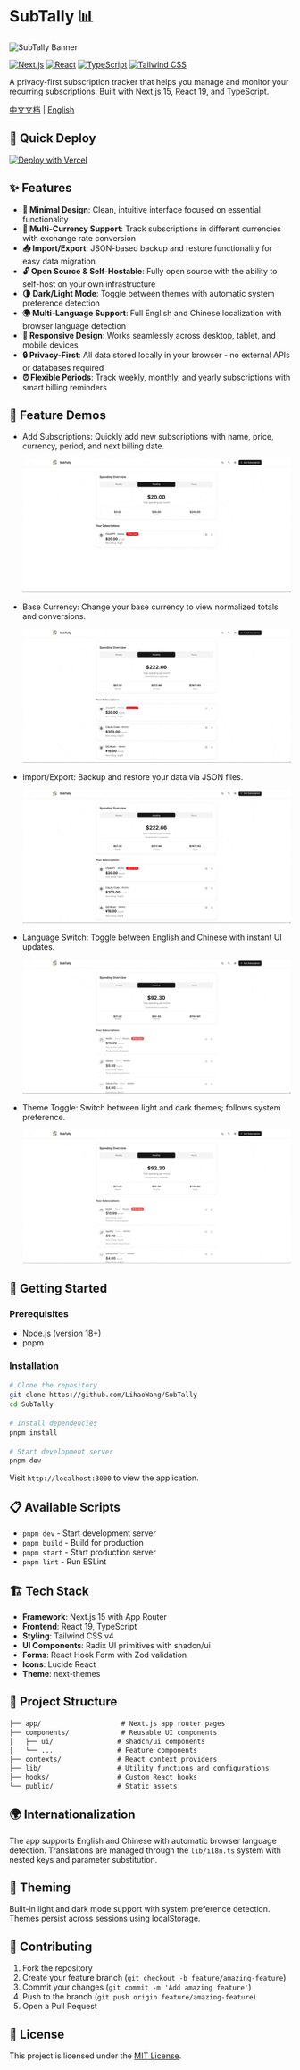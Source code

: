 # SubTally 📊

![SubTally Banner](https://files.leo63.xyz/banner1.png)

[![Next.js](https://img.shields.io/badge/Next.js-15-black?style=flat-square&logo=next.js)](https://nextjs.org/)
[![React](https://img.shields.io/badge/React-19-blue?style=flat-square&logo=react)](https://react.dev/)
[![TypeScript](https://img.shields.io/badge/TypeScript-5-blue?style=flat-square&logo=typescript)](https://www.typescriptlang.org/)
[![Tailwind CSS](https://img.shields.io/badge/Tailwind-4-06B6D4?style=flat-square&logo=tailwindcss)](https://tailwindcss.com/)

A privacy-first subscription tracker that helps you manage and monitor your recurring subscriptions. Built with Next.js 15, React 19, and TypeScript.

[中文文档](./README.zh.md) | [English](./README.md)

## 🚀 Quick Deploy

[![Deploy with Vercel](https://vercel.com/button)](https://vercel.com/new/clone?repository-url=https%3A%2F%2Fgithub.com%2FLihaoWang%2FSubTally)

## ✨ Features

- **🎨 Minimal Design**: Clean, intuitive interface focused on essential functionality
- **💱 Multi-Currency Support**: Track subscriptions in different currencies with exchange rate conversion
- **📤 Import/Export**: JSON-based backup and restore functionality for easy data migration
- **🔓 Open Source & Self-Hostable**: Fully open source with the ability to self-host on your own infrastructure
- **🌗 Dark/Light Mode**: Toggle between themes with automatic system preference detection
- **🌍 Multi-Language Support**: Full English and Chinese localization with browser language detection
- **📱 Responsive Design**: Works seamlessly across desktop, tablet, and mobile devices
- **🔒 Privacy-First**: All data stored locally in your browser - no external APIs or databases required
- **⏰ Flexible Periods**: Track weekly, monthly, and yearly subscriptions with smart billing reminders

## 🎥 Feature Demos

- Add Subscriptions: Quickly add new subscriptions with name, price, currency, period, and next billing date.

  ![Add subscriptions](./demo/add_subs.gif)

- Base Currency: Change your base currency to view normalized totals and conversions.

  ![Base currency](./demo/base_currency.gif)

- Import/Export: Backup and restore your data via JSON files.

  ![Export and import](./demo/export_import.gif)

- Language Switch: Toggle between English and Chinese with instant UI updates.

  ![Language switch](./demo/language.gif)

- Theme Toggle: Switch between light and dark themes; follows system preference.

  ![Theme toggle](./demo/theme.gif)

## 🚀 Getting Started

### Prerequisites

- Node.js (version 18+)
- pnpm

### Installation

```bash
# Clone the repository
git clone https://github.com/LihaoWang/SubTally
cd SubTally

# Install dependencies
pnpm install

# Start development server
pnpm dev
```

Visit `http://localhost:3000` to view the application.

## 📋 Available Scripts

- `pnpm dev` - Start development server
- `pnpm build` - Build for production
- `pnpm start` - Start production server
- `pnpm lint` - Run ESLint

## 🏗️ Tech Stack

- **Framework**: Next.js 15 with App Router
- **Frontend**: React 19, TypeScript
- **Styling**: Tailwind CSS v4
- **UI Components**: Radix UI primitives with shadcn/ui
- **Forms**: React Hook Form with Zod validation
- **Icons**: Lucide React
- **Theme**: next-themes

## 📁 Project Structure

```
├── app/                    # Next.js app router pages
├── components/             # Reusable UI components
│   ├── ui/                # shadcn/ui components
│   └── ...                # Feature components
├── contexts/              # React context providers
├── lib/                   # Utility functions and configurations
├── hooks/                 # Custom React hooks
└── public/                # Static assets
```

## 🌍 Internationalization

The app supports English and Chinese with automatic browser language detection. Translations are managed through the `lib/i18n.ts` system with nested keys and parameter substitution.

## 🎨 Theming

Built-in light and dark mode support with system preference detection. Themes persist across sessions using localStorage.

## 🤝 Contributing

1. Fork the repository
2. Create your feature branch (`git checkout -b feature/amazing-feature`)
3. Commit your changes (`git commit -m 'Add amazing feature'`)
4. Push to the branch (`git push origin feature/amazing-feature`)
5. Open a Pull Request

## 📄 License

This project is licensed under the [MIT License](https://opensource.org/licenses/MIT).
